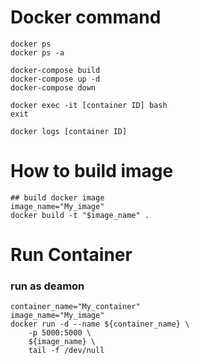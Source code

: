 
# Docker command
```
docker ps
docker ps -a

docker-compose build
docker-compose up -d
docker-compose down

docker exec -it [container ID] bash
exit

docker logs [container ID]
```

# How to build image
```
## build docker image
image_name="My_image"
docker build -t "$image_name" .
```

# Run Container 
### run as deamon 
```
container_name="My_container"
image_name="My_image"
docker run -d --name ${container_name} \
    -p 5000:5000 \
    ${image_name} \
    tail -f /dev/null
```

